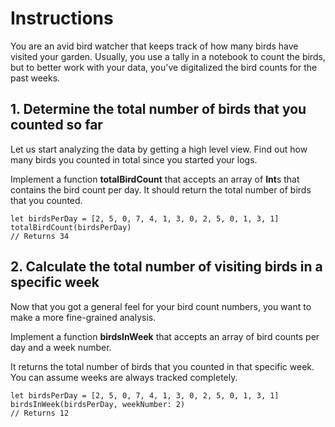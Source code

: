#  Instructions

You are an avid bird watcher that keeps track of how many birds have visited your garden. Usually, you use a tally in a notebook to count the birds, but to better work with your data, you've digitalized the bird counts for the past weeks.

## 1. Determine the total number of birds that you counted so far

Let us start analyzing the data by getting a high level view. Find out how many birds you counted in total since you started your logs.

Implement a function **totalBirdCount** that accepts an array of **Int**s that contains the bird count per day. It should return the total number of birds that you counted.

    let birdsPerDay = [2, 5, 0, 7, 4, 1, 3, 0, 2, 5, 0, 1, 3, 1]
    totalBirdCount(birdsPerDay)
    // Returns 34

## 2. Calculate the total number of visiting birds in a specific week

Now that you got a general feel for your bird count numbers, you want to make a more fine-grained analysis.

Implement a function **birdsInWeek** that accepts an array of bird counts per day and a week number.

It returns the total number of birds that you counted in that specific week. You can assume weeks are always tracked completely.

    let birdsPerDay = [2, 5, 0, 7, 4, 1, 3, 0, 2, 5, 0, 1, 3, 1]
    birdsInWeek(birdsPerDay, weekNumber: 2)
    // Returns 12


